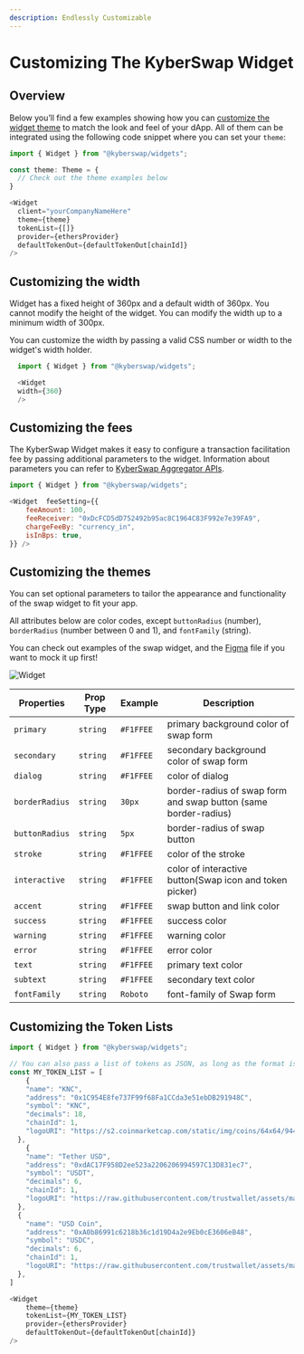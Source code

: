 ```yaml
---
description: Endlessly Customizable
---
```


# Customizing The KyberSwap Widget

## Overview

Below you’ll find a few examples showing how you can [customize the widget theme](https://docs.kyberswap.com/Aggregator/swap-widget/customize-widget) to match the look and feel of your dApp. All of them can be integrated using the following code snippet where you can set your `theme`:

```javascript
import { Widget } from "@kyberswap/widgets";

const theme: Theme = {
  // Check out the theme examples below
}

<Widget
  client="yourCompanyNameHere"
  theme={theme}
  tokenList={[]}
  provider={ethersProvider}
  defaultTokenOut={defaultTokenOut[chainId]}
/>
```

## Customizing the width

Widget has a fixed height of 360px and a default width of 360px. You cannot modify the height of the widget. You can modify the width up to a minimum width of 300px.

You can customize the width by passing a valid CSS number or width to the widget's width holder.

```javascript
  import { Widget } from "@kyberswap/widgets";

  <Widget
  width={360}
  />
```

## Customizing the fees

The KyberSwap Widget makes it easy to configure a transaction facilitation fee by passing additional parameters to the widget. Information about parameters you can refer to [KyberSwap Aggregator APIs](../../kyberswap-aggregator/aggregator-api-specification/evm-swaps.md).

```javascript
import { Widget } from "@kyberswap/widgets";

<Widget  feeSetting={{
    feeAmount: 100,
    feeReceiver: "0xDcFCD5dD752492b95ac8C1964C83F992e7e39FA9",
    chargeFeeBy: "currency_in",
    isInBps: true,
}} />
```

## Customizing the themes

You can set optional parameters to tailor the appearance and functionality of the swap widget to fit your app.

All attributes below are color codes, except `buttonRadius` (number), `borderRadius` (number between 0 and 1), and `fontFamily` (string).

You can check out examples of the swap widget, and the [Figma](https://www.figma.com/file/xXVDyWzLPrJgzrQ4GMroRp/Kyber-Widget?node-id=1%3A2) file if you want to mock it up first!

![Widget](https://docs.kyberswap.com/assets/images/darkmode-4d3902ec1c47620fdefd19b3d3722f71.png)

| Properties     | Prop Type | Example   | Description                                                     |
| -------------- | --------- | --------- | --------------------------------------------------------------- |
| `primary`      | `string`  | `#F1FFEE` | primary background color of swap form                           |
| `secondary`    | `string`  | `#F1FFEE` | secondary background color of swap form                         |
| `dialog`       | `string`  | `#F1FFEE` | color of dialog                                                 |
| `borderRadius` | `string`  | `30px`    | border-radius of swap form and swap button (same border-radius) |
| `buttonRadius` | `string`  | `5px`     | border-radius of swap button                                    |
| `stroke`       | `string`  | `#F1FFEE` | color of the stroke                                             |
| `interactive`  | `string`  | `#F1FFEE` | color of interactive button(Swap icon and token picker)         |
| `accent`       | `string`  | `#F1FFEE` | swap button and link color                                      |
| `success`      | `string`  | `#F1FFEE` | success color                                                   |
| `warning`      | `string`  | `#F1FFEE` | warning color                                                   |
| `error`        | `string`  | `#F1FFEE` | error color                                                     |
| `text`         | `string`  | `#F1FFEE` | primary text color                                              |
| `subtext`      | `string`  | `#F1FFEE` | secondary text color                                            |
| `fontFamily`   | `string`  | `Roboto`  | font-family of Swap form                                        |

## Customizing the Token Lists

```javascript
import { Widget } from "@kyberswap/widgets";

// You can also pass a list of tokens as JSON, as long as the format is correct
const MY_TOKEN_LIST = [
    {
    "name": "KNC",
    "address": "0x1C954E8fe737F99f68Fa1CCda3e51ebDB291948C",
    "symbol": "KNC",
    "decimals": 18,
    "chainId": 1,
    "logoURI": "https://s2.coinmarketcap.com/static/img/coins/64x64/9444.png"
  },
    {
    "name": "Tether USD",
    "address": "0xdAC17F958D2ee523a2206206994597C13D831ec7",
    "symbol": "USDT",
    "decimals": 6,
    "chainId": 1,
    "logoURI": "https://raw.githubusercontent.com/trustwallet/assets/master/blockchains/ethereum/assets/0xdAC17F958D2ee523a2206206994597C13D831ec7/logo.png"
  },
  {
    "name": "USD Coin",
    "address": "0xA0b86991c6218b36c1d19D4a2e9Eb0cE3606eB48",
    "symbol": "USDC",
    "decimals": 6,
    "chainId": 1,
    "logoURI": "https://raw.githubusercontent.com/trustwallet/assets/master/blockchains/ethereum/assets/0xA0b86991c6218b36c1d19D4a2e9Eb0cE3606eB48/logo.png"
  },
]

<Widget
    theme={theme}
    tokenList={MY_TOKEN_LIST}
    provider={ethersProvider}
    defaultTokenOut={defaultTokenOut[chainId]}
/>
```
